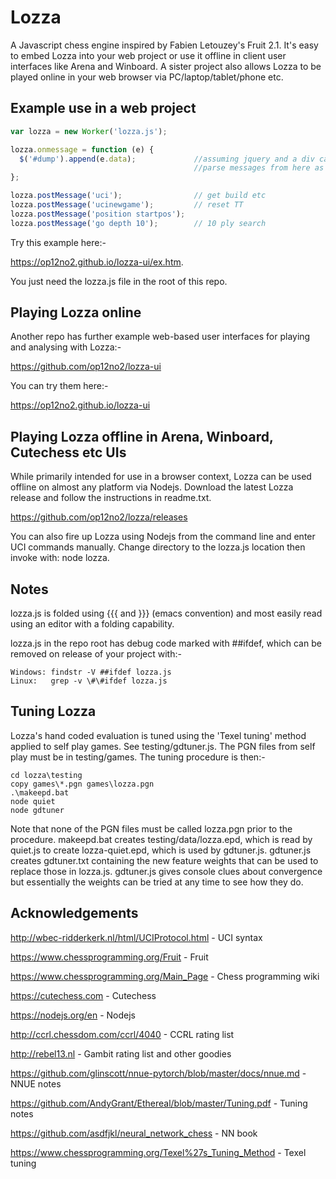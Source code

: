 # Lozza

A Javascript chess engine inspired by Fabien Letouzey's Fruit 2.1. It's easy to embed Lozza into your web project or use it offline in client user interfaces like Arena and Winboard. A sister project also allows Lozza to be played online in your web browser via PC/laptop/tablet/phone etc. 

## Example use in a web  project

```Javascript
var lozza = new Worker('lozza.js');

lozza.onmessage = function (e) {
  $('#dump').append(e.data);             //assuming jquery and a div called #dump
                                         //parse messages from here as required
};

lozza.postMessage('uci');                // get build etc
lozza.postMessage('ucinewgame');         // reset TT
lozza.postMessage('position startpos');
lozza.postMessage('go depth 10');        // 10 ply search
```

Try this example here:-

https://op12no2.github.io/lozza-ui/ex.htm.

You just need the lozza.js file in the root of this repo.

## Playing Lozza online

Another repo has further example web-based user interfaces for playing and analysing with Lozza:-

https://github.com/op12no2/lozza-ui

You can try them here:-

https://op12no2.github.io/lozza-ui

## Playing Lozza offline in Arena, Winboard, Cutechess etc UIs

While primarily intended for use in a browser context, Lozza can be used offline on almost any platform via Nodejs. Download the latest Lozza release and follow the instructions in readme.txt.

https://github.com/op12no2/lozza/releases
  
You can also fire up Lozza using Nodejs from the command line and enter UCI commands manually.  Change directory to the lozza.js location then invoke with: node lozza.

## Notes

lozza.js is folded using {{{ and }}} (emacs convention) and most easily read using an editor with a folding capability.

lozza.js in the repo root has debug code marked with ##ifdef, which can be removed on release of your project with:-

```
Windows: findstr -V ##ifdef lozza.js
Linux:   grep -v \#\#ifdef lozza.js
```

## Tuning Lozza

Lozza's hand coded evaluation is tuned using the 'Texel tuning' method applied to self play games. See testing/gdtuner.js. The PGN files from self play must be in testing/games. The tuning procedure is then:-

```
cd lozza\testing
copy games\*.pgn games\lozza.pgn
.\makeepd.bat
node quiet
node gdtuner
```
Note that none of the PGN files must be called lozza.pgn prior to the procedure. makeepd.bat creates testing/data/lozza.epd, which is read by quiet.js to create lozza-quiet.epd, which is used by gdtuner.js.  gdtuner.js creates gdtuner.txt containing the new feature weights that can be used to replace those in lozza.js. gdtuner.js gives console clues about convergence but essentially the weights can be tried at any time to see how they do.

## Acknowledgements

http://wbec-ridderkerk.nl/html/UCIProtocol.html - UCI syntax

https://www.chessprogramming.org/Fruit - Fruit

https://www.chessprogramming.org/Main_Page - Chess programming wiki

https://cutechess.com - Cutechess

https://nodejs.org/en - Nodejs

http://ccrl.chessdom.com/ccrl/4040 - CCRL rating list

http://rebel13.nl - Gambit rating list and other goodies

https://github.com/glinscott/nnue-pytorch/blob/master/docs/nnue.md - NNUE notes

https://github.com/AndyGrant/Ethereal/blob/master/Tuning.pdf - Tuning notes

https://github.com/asdfjkl/neural_network_chess - NN book

https://www.chessprogramming.org/Texel%27s_Tuning_Method - Texel tuning

